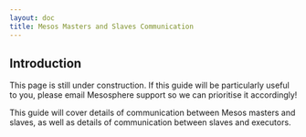 ```yaml
---
layout: doc
title: Mesos Masters and Slaves Communication
---
```



## Introduction

This page is still under construction. If this guide will be particularly useful to you, please email Mesosphere support so we can prioritise it accordingly!

This guide will cover details of communication between Mesos masters and slaves, as well as details of communication between slaves and executors.